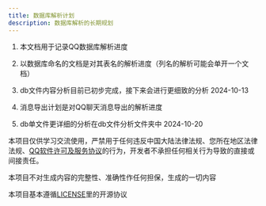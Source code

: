 ```yaml
---
title: 数据库解析计划
description: 数据库解析的长期规划
---
```


1. 本文档用于记录QQ数据库解析进度

1. 以数据库命名的文档是对其表名的解析进度（列名的解析可能会单开一个文档）

1. db文件内容分析目前已初步完成，接下来会进行更细致的分析 2024-10-13

1. 消息导出计划是对QQ聊天消息导出的解析进度

1. db单文件更详细的分析在db文件分析文件夹中 2024-10-20

本项目仅供学习交流使用，严禁用于任何违反中国大陆法律法规、您所在地区法律法规、[QQ软件许可及服务协议](https://rule.tencent.com/rule/preview/46a15f24-e42c-4cb6-a308-2347139b1201)的行为，开发者不承担任何相关行为导致的直接或间接责任。

本项目不对生成内容的完整性、准确性作任何担保，生成的一切内容

本项目基本遵循[LICENSE](https://github.com/QQBackup/qq-win-db-key/blob/master/LICENSE)里的开源协议